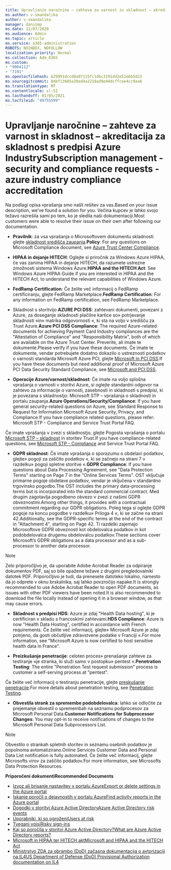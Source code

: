 ```yaml
---
title: Upravljanje naročnine – zahteve za varnost in skladnost – akreditacija za skladnost s predpisi Azure Industry
ms.author: v-smandalika
author: v-smandalika
manager: dansimp
ms.date: 12/07/2020
ms.audience: Admin
ms.topic: article
ms.service: o365-administration
ROBOTS: NOINDEX, NOFOLLOW
localization_priority: Normal
ms.collection: Adm_O365
ms.custom:
- "9004112"
- "7191"
ms.openlocfilehash: b29991dccd0a97115fc1dbc3191dd2e52e6b5d23
ms.sourcegitcommit: 04bf13605a30ad4a2218ad9e94dcffcee4cc9aa6
ms.translationtype: MT
ms.contentlocale: sl-SI
ms.lasthandoff: 01/05/2021
ms.locfileid: "49755599"
---
```

# <a name="subscription-management---security-and-compliance-requests---azure-industry-compliance-accreditation"></a><span data-ttu-id="eda1c-102">Upravljanje naročnine – zahteve za varnost in skladnost – akreditacija za skladnost s predpisi Azure Industry</span><span class="sxs-lookup"><span data-stu-id="eda1c-102">Subscription management - security and compliance requests - azure industry compliance accreditation</span></span>

<span data-ttu-id="eda1c-103">Na podlagi opisa vprašanja smo našli rešitev za vas.</span><span class="sxs-lookup"><span data-stu-id="eda1c-103">Based on your issue description, we’ve found a solution for you.</span></span> <span data-ttu-id="eda1c-104">Večina kupcev je lahko svojo težavo razrešila sami po tem, ko je sledila naši dokumentaciji.</span><span class="sxs-lookup"><span data-stu-id="eda1c-104">Most customers were able to resolve their issue on their own after following our documentation.</span></span>

- <span data-ttu-id="eda1c-105">**Pravilnik**: za vsa vprašanja o Microsoftovem dokumentu skladnosti glejte [skladnost središča zaupanja](https://docs.microsoft.com/compliance/regulatory/offering-SOC).</span><span class="sxs-lookup"><span data-stu-id="eda1c-105">**Policy**: For any questions on Microsoft Compliance document, see [Azure Trust Center Compliance](https://docs.microsoft.com/compliance/regulatory/offering-SOC).</span></span>

- <span data-ttu-id="eda1c-106">**HIPAA in dejanje HITECH**: Oglejte si priročnik za Windows Azure HIPAA, če vas zanima HIPAA in dejanje HITECH, da razumete ustrezne zmožnosti sistema Windows Azure.</span><span class="sxs-lookup"><span data-stu-id="eda1c-106">**HIPAA and the HITECH Act**: See Windows Azure HIPAA Guide if you are interested in HIPAA and the HITECH Act, to understand the relevant capabilities of Windows Azure.</span></span>

- <span data-ttu-id="eda1c-107">**FedRamp Certification**: Če želite več informacij o FedRamp certificiranju, glejte FedRamp Marketplace.</span><span class="sxs-lookup"><span data-stu-id="eda1c-107">**FedRamp Certification**: For any information on FedRamp certification, see FedRamp Marketplace.</span></span>

- <span data-ttu-id="eda1c-108">Skladnost s storitvijo **AZURE PCI DSS**: zahtevani dokumenti, povezani z Azure, za doseganje skladnosti plačilne kartice so» potrjevanje skladnosti «in» matrika odgovornosti «, ki sta na voljo v središču za Trust Azure.</span><span class="sxs-lookup"><span data-stu-id="eda1c-108">**Azure PCI DSS Compliance**: The required Azure-related documents for achieving Payment Card Industry compliances are the "Attestation of Compliance" and "Responsibility Matrix", both of which are available on the Azure Trust Center.</span></span> <span data-ttu-id="eda1c-109">Preverite, ali imate te dokumente.</span><span class="sxs-lookup"><span data-stu-id="eda1c-109">Please verify if you have these documents.</span></span> <span data-ttu-id="eda1c-110">Če imate te dokumente, vendar potrebujete dodatno dokazilo o ustreznosti podatkov o varnosti standarda Microsoft Azure PCI, glejte [Microsoft in PCI DSS](https://docs.microsoft.com/compliance/regulatory/offering-PCI-DSS).</span><span class="sxs-lookup"><span data-stu-id="eda1c-110">If you have these documents but need additional proof of Microsoft Azure PCI Data Security Standard Compliance, see [Microsoft and PCI DSS](https://docs.microsoft.com/compliance/regulatory/offering-PCI-DSS).</span></span>

- <span data-ttu-id="eda1c-111">**Operacije Azure/varnost/skladnost**: Če imate na voljo splošna vprašanja o varnosti v storitvi Azure, si oglejte standardni odgovor na zahtevo za informacije o varnosti, zasebnosti in skladnosti s predpisi, ki je povezana s skladnostjo: Microsoft STP – vprašanja o skladnosti in portalu zaupanja.</span><span class="sxs-lookup"><span data-stu-id="eda1c-111">**Azure Operations/Security/Compliance**: If you have general security-related questions on Azure, see Standard Response to Request for Information Microsoft Azure Security, Privacy, and Compliance If you have compliance related questions, please refer: Microsoft STP - Compliance and Service Trust Portal FAQ.</span></span>

<span data-ttu-id="eda1c-112">Če imate vprašanja v zvezi s skladnostjo, glejte Pogosta vprašanja o portalu [Microsoft STP – skladnost](https://www.microsoft.com/trust-center/compliance/compliance-overview) in storitev Trust.</span><span class="sxs-lookup"><span data-stu-id="eda1c-112">If you have compliance-related questions, see [Microsoft STP - Compliance](https://www.microsoft.com/trust-center/compliance/compliance-overview) and Service Trust Portal FAQ.</span></span>

- <span data-ttu-id="eda1c-113">**GDPR skladnost**: Če imate vprašanja o sporazumu o obdelavi podatkov, glejte» pogoji za zaščito podatkov «, ki se začnejo na strani 7 v razdelku» pogoji spletne storitve «.</span><span class="sxs-lookup"><span data-stu-id="eda1c-113">**GDPR Compliance**: If you have questions about Data Processing Agreement, see "Data Protection Terms" starting on Page 7 in the "Online Services Terms".</span></span> <span data-ttu-id="eda1c-114">OST vključuje primarne pogoje obdelave podatkov, vendar je vključena v standardno trgovinsko pogodbo.</span><span class="sxs-lookup"><span data-stu-id="eda1c-114">The OST includes the primary data-processing terms but is incorporated into the standard commercial contract.</span></span> <span data-ttu-id="eda1c-115">Med drugim zagotavlja pogodbeno obvezo v zvezi z našimi GDPR obveznostmi.</span><span class="sxs-lookup"><span data-stu-id="eda1c-115">Among other things, it provides with a contractual commitment regarding our GDPR obligations.</span></span> <span data-ttu-id="eda1c-116">Poleg tega si oglejte GDPR pogoje na koncu pogodbe v razdelku» Priloga 4 «, ki se začne na strani 42.</span><span class="sxs-lookup"><span data-stu-id="eda1c-116">Additionally, see the GDPR-specific terms at the end of the contract in "Attachment 4", starting on Page 42.</span></span> <span data-ttu-id="eda1c-117">Ti razdelki zajemajo Microsoftove GDPR obveznosti kot obdelovalca podatkov in kot podobdelovalca drugemu obdelovalcu podatkov.</span><span class="sxs-lookup"><span data-stu-id="eda1c-117">These sections cover Microsoft’s GDPR obligations as a data processor and as a sub-processor to another data processor.</span></span>

> [!NOTE]
> <span data-ttu-id="eda1c-118">Zelo priporočljivo je, da uporabite Adobe Acrobat Reader za odpiranje dokumentov PDF, saj so bile opažene težave z drugimi pregledovalniki datotek PDF. Priporočljivo je tudi, da prenesete datoteko lokalno, namesto da jo odprete v oknu brskalnika, saj lahko povzročijo napake.</span><span class="sxs-lookup"><span data-stu-id="eda1c-118">It is strongly recommended to use Adobe Acrobat Reader to open PDF documents, as issues with other PDF viewers have been noted.It is also recommended to download the file locally instead of opening it in a browser window, as that may cause errors.</span></span>

- <span data-ttu-id="eda1c-119">**Skladnost s predpisi HDS**: Azure je zdaj "Health Data hosting", ki je certificiran v skladu s francoskimi zahtevami.</span><span class="sxs-lookup"><span data-stu-id="eda1c-119">**HDS Compliance**: Azure is now "Health Data Hosting", certified in accordance with French requirements.</span></span> <span data-ttu-id="eda1c-120">Če želite več informacij, glejte» Microsoft Azure je zdaj potrjeno, da gosti občutljive zdravstvene podatke v Franciji «.</span><span class="sxs-lookup"><span data-stu-id="eda1c-120">For more information, see "Microsoft Azure is now certified to host sensitive health data in France".</span></span>

- <span data-ttu-id="eda1c-121">**Preizkušanje penetracije**: celoten proces» prenašanje zahteve za testiranje «je stranka, ki služi samo v postopku» pentest «.</span><span class="sxs-lookup"><span data-stu-id="eda1c-121">**Penetration Testing**: The entire "Penetration Test request submission" process is customer a self-serving process at "pentest".</span></span>

<span data-ttu-id="eda1c-122">Če želite več informacij o testiranju penetracije, glejte [preskušanje penetracije](https://docs.microsoft.com/azure/security/fundamentals/pen-testing).</span><span class="sxs-lookup"><span data-stu-id="eda1c-122">For more details about penetration testing, see [Penetration Testing](https://docs.microsoft.com/azure/security/fundamentals/pen-testing).</span></span>

- <span data-ttu-id="eda1c-123">**Obvestila strank za spremembe podobdelovalca**: lahko se odločite za prejemanje obvestil o spremembah na seznamu podprocesov za Microsoft Personal Data.</span><span class="sxs-lookup"><span data-stu-id="eda1c-123">**Customer Notifications for Subprocessor Changes**: You may opt-in to receive notifications of changes to the Microsoft Personal Data Subprocessors List.</span></span>

> [!NOTE]
> <span data-ttu-id="eda1c-124">Obvestilo o strankah spletnih storitev in seznamu osebnih podatkov je popolnoma avtomatizirano.</span><span class="sxs-lookup"><span data-stu-id="eda1c-124">Online Services Customer Data and Personal Data List notification is fully automated.</span></span> <span data-ttu-id="eda1c-125">Če želite več informacij, glejte Microsofts virov za zaščito podatkov.</span><span class="sxs-lookup"><span data-stu-id="eda1c-125">For more information, see Microsofts Data Protection Resources.</span></span>

<span data-ttu-id="eda1c-126">**Priporočeni dokumenti**</span><span class="sxs-lookup"><span data-stu-id="eda1c-126">**Recommended Documents**</span></span>

- [<span data-ttu-id="eda1c-127">Izvoz ali brisanje nastavitev v portalu Azure</span><span class="sxs-lookup"><span data-stu-id="eda1c-127">Export or delete settings in the Azure portal</span></span>](https://docs.microsoft.com/azure/azure-portal/set-preferences)
- [<span data-ttu-id="eda1c-128">Iskanje poročil o dejavnostih v portalu Azure</span><span class="sxs-lookup"><span data-stu-id="eda1c-128">Find activity reports in the Azure portal</span></span>](https://docs.microsoft.com/azure/active-directory/reports-monitoring/howto-find-activity-reports)
- [<span data-ttu-id="eda1c-129">Dogodki v storitvi Azure Active Directory</span><span class="sxs-lookup"><span data-stu-id="eda1c-129">Azure Active Directory risk events</span></span>](https://docs.microsoft.com/azure/active-directory/identity-protection/overview-identity-protection)
- [<span data-ttu-id="eda1c-130">Uporabniki, ki so ogroženi</span><span class="sxs-lookup"><span data-stu-id="eda1c-130">Users at risk</span></span>](https://docs.microsoft.com/azure/active-directory/identity-protection/overview-identity-protection)
- [<span data-ttu-id="eda1c-131">Tvegani vpisi</span><span class="sxs-lookup"><span data-stu-id="eda1c-131">Risky sign-ins</span></span>](https://docs.microsoft.com/azure/active-directory/identity-protection/overview-identity-protection)
- [<span data-ttu-id="eda1c-132">Kaj so poročila v storitvi Azure Active Directory?</span><span class="sxs-lookup"><span data-stu-id="eda1c-132">What are Azure Active Directory reports?</span></span>](https://docs.microsoft.com/azure/active-directory/reports-monitoring/overview-reports)
- [<span data-ttu-id="eda1c-133">Microsoft in HIPAA ter HITECH akt</span><span class="sxs-lookup"><span data-stu-id="eda1c-133">Microsoft and HIPAA and the HITECH Act</span></span>](https://docs.microsoft.com/compliance/regulatory/offering-hipaa-hitech)
- [<span data-ttu-id="eda1c-134">Ministrstvo ZDA za obrambo (DoD) začasna dokumentacija o avtorizaciji na IL4</span><span class="sxs-lookup"><span data-stu-id="eda1c-134">US Department of Defense (DoD) Provisional Authorization documentation on IL4</span></span>](https://docs.microsoft.com/compliance/regulatory/offering-DoD-DISA-L2-L4-L5)













